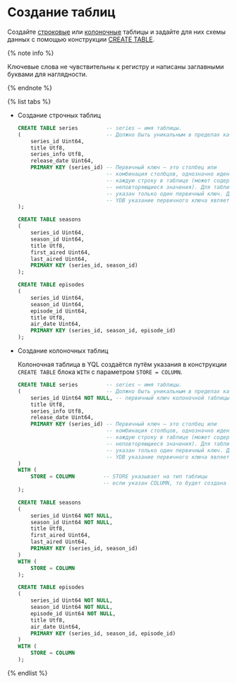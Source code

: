 # Создание таблиц

Создайте [строковые](../../concepts/datamodel/table.md#row-oriented-tables) или [колоночные](../../concepts/datamodel/table.md#column-oriented-tables) таблицы и задайте для них схемы данных с помощью конструкции [CREATE TABLE](../../yql/reference/syntax/create_table.md).

{% note info %}

Ключевые слова не чувствительны к регистру и написаны заглавными буквами для наглядности.

{% endnote %}

{% list tabs %}

- Создание строчных таблиц

    ```sql
    CREATE TABLE series         -- series — имя таблицы.
    (                           -- Должно быть уникальным в пределах каталога.
        series_id Uint64,
        title Utf8,
        series_info Utf8,
        release_date Uint64,
        PRIMARY KEY (series_id) -- Первичный ключ — это столбец или
                                -- комбинация столбцов, однозначно идентифицирующих
                                -- каждую строку в таблице (может содержать только
                                -- неповторяющиеся значения). Для таблицы может быть
                                -- указан только один первичный ключ. Для каждой таблицы
                                -- YDB указание первичного ключа является обязательным.
    );

    CREATE TABLE seasons
    (
        series_id Uint64,
        season_id Uint64,
        title Utf8,
        first_aired Uint64,
        last_aired Uint64,
        PRIMARY KEY (series_id, season_id)
    );

    CREATE TABLE episodes
    (
        series_id Uint64,
        season_id Uint64,
        episode_id Uint64,
        title Utf8,
        air_date Uint64,
        PRIMARY KEY (series_id, season_id, episode_id)
    );
    ```

- Создание колоночных таблиц

    Колоночная таблица в YQL создаётся путём указания в конструкции `CREATE TABLE` блока `WITH` с параметром `STORE = COLUMN`. 

    ```sql
    CREATE TABLE series         -- series — имя таблицы.
    (                           -- Должно быть уникальным в пределах каталога.
        series_id Uint64 NOT NULL, -- первичный ключ колоночной таблицы не может быть NULLABLE
        title Utf8,
        series_info Utf8,
        release_date Uint64,
        PRIMARY KEY (series_id) -- Первичный ключ — это столбец или
                                -- комбинация столбцов, однозначно идентифицирующих
                                -- каждую строку в таблице (может содержать только
                                -- неповторяющиеся значения). Для таблицы может быть
                                -- указан только один первичный ключ. Для каждой таблицы
                                -- YDB указание первичного ключа является обязательным.
    )
    WITH (
        STORE = COLUMN         -- STORE указывает на тип таблицы
                               -- если указан COLUMN, то будет создана колоночная таблица 
    );

    CREATE TABLE seasons
    (
        series_id Uint64 NOT NULL,
        season_id Uint64 NOT NULL,
        title Utf8,
        first_aired Uint64,
        last_aired Uint64,
        PRIMARY KEY (series_id, season_id)
    )
    WITH (
        STORE = COLUMN
    );

    CREATE TABLE episodes
    (
        series_id Uint64 NOT NULL,
        season_id Uint64 NOT NULL,
        episode_id Uint64 NOT NULL,
        title Utf8,
        air_date Uint64,
        PRIMARY KEY (series_id, season_id, episode_id)
    )
    WITH (
        STORE = COLUMN
    );
    ```

{% endlist %}